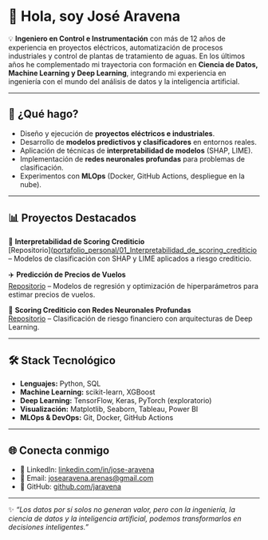 # 👋 Hola, soy José Aravena  

💡 **Ingeniero en Control e Instrumentación** con más de 12 años de experiencia en proyectos eléctricos, automatización de procesos industriales y control de plantas de tratamiento de aguas. En los últimos años he complementado mi trayectoria con formación en **Ciencia de Datos, Machine Learning y Deep Learning**, integrando mi experiencia en ingeniería con el mundo del análisis de datos y la inteligencia artificial.

---

## 🚀 ¿Qué hago?
- Diseño y ejecución de **proyectos eléctricos e industriales**.  
- Desarrollo de **modelos predictivos y clasificadores** en entornos reales.  
- Aplicación de técnicas de **interpretabilidad de modelos** (SHAP, LIME).  
- Implementación de **redes neuronales profundas** para problemas de clasificación.  
- Experimentos con **MLOps** (Docker, GitHub Actions, despliegue en la nube).  

---

## 📊 Proyectos Destacados
🔎 **Interpretabilidad de Scoring Crediticio**  
[Repositorio]([portafolio_personal/01_Interpretabilidad_de_scoring_crediticio](https://github.com/jaravena88/portafolio_personal/tree/main/01_Interpretabilidad_de_scoring_crediticio) – Modelos de clasificación con SHAP y LIME aplicados a riesgo crediticio.  

✈️ **Predicción de Precios de Vuelos**  
[Repositorio](portafolio_personal/02_Prediccion_de_precios_de_vuelos) – Modelos de regresión y optimización de hiperparámetros para estimar precios de vuelos.  

🤖 **Scoring Crediticio con Redes Neuronales Profundas**  
[Repositorio](portafolio_personal/03_Scoring_crediticio_con_RN_profundas) – Clasificación de riesgo financiero con arquitecturas de Deep Learning.  

---

## 🛠️ Stack Tecnológico
- **Lenguajes:** Python, SQL  
- **Machine Learning:** scikit-learn, XGBoost  
- **Deep Learning:** TensorFlow, Keras, PyTorch (exploratorio)  
- **Visualización:** Matplotlib, Seaborn, Tableau, Power BI  
- **MLOps & DevOps:** Git, Docker, GitHub Actions  

---

## 🌐 Conecta conmigo
- 🔗 LinkedIn: [linkedin.com/in/jose-aravena](https://www.linkedin.com/in/jos%C3%A9-aravena/)
- 📧 Email: josearavena.arenas@gmail.com  
- 🐙 GitHub: [github.com/jaravena](https://github.com/jaravena88)  

---


✨ *“Los datos por sí solos no generan valor, pero con la ingeniería, la ciencia de datos y la inteligencia artificial, podemos transformarlos en decisiones inteligentes.”* 



